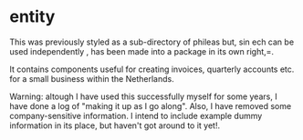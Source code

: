 # entity
This was previously styled as a sub-directory of phileas but, sin ech can be used independently , has been made into a
package in its own right,=.
 
It contains components useful for creating invoices, quarterly accounts etc. for a small business within the Netherlands.

Warning: altough I have used this successfully myself for some years, I have done a log of "making it up as I go along".
Also, I have removed some company-sensitive information. I intend to include example dummy information in its place, but
haven't got around to it yet!. 
